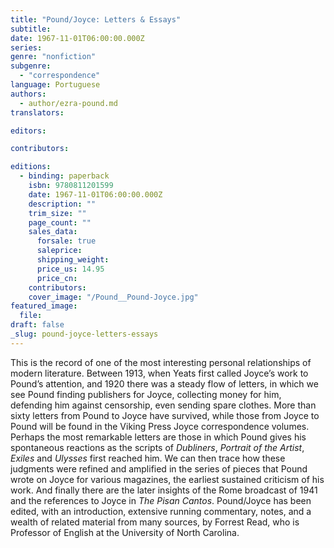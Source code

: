 ```yaml
---
title: "Pound/Joyce: Letters & Essays"
subtitle:
date: 1967-11-01T06:00:00.000Z
series:
genre: "nonfiction"
subgenre:
  - "correspondence"
language: Portuguese
authors:
  - author/ezra-pound.md
translators:

editors:

contributors:

editions:
  - binding: paperback
    isbn: 9780811201599
    date: 1967-11-01T06:00:00.000Z
    description: ""
    trim_size: ""
    page_count: ""
    sales_data:
      forsale: true
      saleprice:
      shipping_weight:
      price_us: 14.95
      price_cn:
    contributors:
    cover_image: "/Pound__Pound-Joyce.jpg"
featured_image:
  file:
draft: false
_slug: pound-joyce-letters-essays
---
```


This is the record of one of the most interesting personal relationships of modern literature. Between 1913, when Yeats first called Joyce’s work to Pound’s attention, and 1920 there was a steady flow of letters, in which we see Pound finding publishers for Joyce, collecting money for him, defending him against censorship, even sending spare clothes. More than sixty letters from Pound to Joyce have survived, while those from Joyce to Pound will be found in the Viking Press Joyce correspondence volumes. Perhaps the most remarkable letters are those in which Pound gives his spontaneous reactions as the scripts of _Dubliners_, _Portrait of the Artist_, _Exiles_ and _Ulysses_ first reached him. We can then trace how these judgments were refined and amplified in the series of pieces that Pound wrote on Joyce for various magazines, the earliest sustained criticism of his work. And finally there are the later insights of the Rome broadcast of 1941 and the references to Joyce in _The Pisan Cantos_. Pound/Joyce has been edited, with an introduction, extensive running commentary, notes, and a wealth of related material from many sources, by Forrest Read, who is Professor of English at the University of North Carolina.

